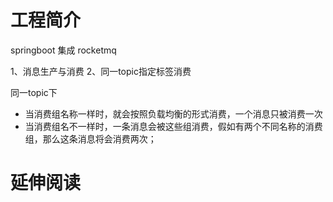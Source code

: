 # 工程简介

springboot 集成 rocketmq

1、消息生产与消费
2、同一topic指定标签消费

同一topic下
 - 当消费组名称一样时，就会按照负载均衡的形式消费，一个消息只被消费一次
 - 当消费组名不一样时，一条消息会被这些组消费，假如有两个不同名称的消费组，那么这条消息将会消费两次；

# 延伸阅读

